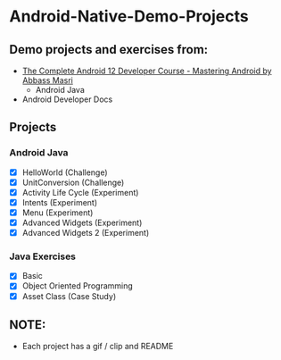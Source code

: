 # Android-Native-Demo-Projects

## Demo projects and exercises from:
- [The Complete Android 12 Developer Course - Mastering Android by Abbass Masri](https://www.udemy.com/course/the-complete-android-10-developer-course-mastering-android/)
  - Android Java
- Android Developer Docs

## Projects
### Android Java
- [x] HelloWorld (Challenge)
- [x] UnitConversion (Challenge)
- [x] Activity Life Cycle (Experiment)
- [x] Intents (Experiment)
- [x] Menu (Experiment)
- [x] Advanced Widgets (Experiment)
- [x] Advanced Widgets 2 (Experiment)

### Java Exercises
- [x] Basic
- [x] Object Oriented Programming
- [x] Asset Class (Case Study)

## NOTE:
- Each project has a gif / clip and README